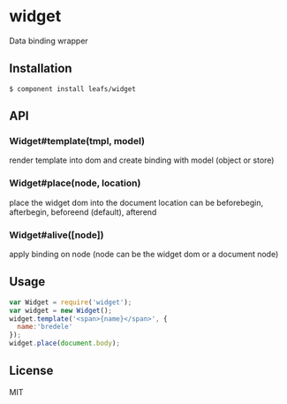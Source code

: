 # widget

  Data binding wrapper

## Installation

    $ component install leafs/widget

## API

### Widget#template(tmpl, model)
  
  render template into dom and create binding with model (object or store)

### Widget#place(node, location)

  place the widget dom into the document
  location can be beforebegin, afterbegin, beforeend (default), afterend

### Widget#alive([node])

  apply binding on node (node can be the widget dom or a document node)


## Usage

```js
var Widget = require('widget');
var widget = new Widget();
widget.template('<span>{name}</span>', {
  name:'bredele'
});
widget.place(document.body);
```
   

## License

  MIT

